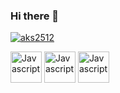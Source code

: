 ### Hi there 👋
<a target="_blank" rel="noopener noreferrer"         href="https://camo.githubusercontent.com/0def42855556fe482ac0cc5b993f4d794b0c01695428a1ff82da2d4a61246ab0/68747470733a2f2f6769746875622d726561646d652d73746174732e76657263656c2e6170702f6170692f746f702d6c616e67733f757365726e616d653d6c656f6c6172646f3132332673686f775f69636f6e733d74727565267468656d653d6461726b266c6f63616c653d656e266c61796f75743d636f6d70616374"><img src="https://camo.githubusercontent.com/0def42855556fe482ac0cc5b993f4d794b0c01695428a1ff82da2d4a61246ab0/68747470733a2f2f6769746875622d726561646d652d73746174732e76657263656c2e6170702f6170692f746f702d6c616e67733f757365726e616d653d6c656f6c6172646f3132332673686f775f69636f6e733d74727565267468656d653d6461726b266c6f63616c653d656e266c61796f75743d636f6d70616374" alt="aks2512" data-canonical-src="https://github-readme-stats.vercel.app/api/top-langs?username=aks2512&amp;show_icons=true&amp;theme=dark&amp;locale=en&amp;layout=compact"></a>
<p>
  <img class="img-icons" alt="Javascript" width="50" height="50" src="https://usefulangle.com/img/thumb/javascript.png">
  <img class="img-icons" alt="Javascript" width="50" height="50" src="https://user-images.githubusercontent.com/58380777/121430545-9e930780-c94e-11eb-899a-dfc55b9d5710.png">
  <img class="img-icons" alt="Javascript" width="50" height="50" src="https://react-cn.github.io/react/img/logo.svg">
</p>
